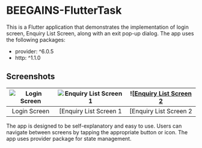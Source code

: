 # BEEGAINS-FlutterTask

This is a Flutter application that demonstrates the implementation of  login screen, Enquiry List Screen, along with an exit pop-up dialog. The app uses the following packages:

- provider: ^6.0.5
- http: ^1.1.0

## Screenshots

![Login Screen](https://res.cloudinary.com/dvkcd89jg/image/upload/v1690659385/beegains/ar9hr0rjuxs4vbyprz89.jpg) | ![Enquiry List Screen 1](https://res.cloudinary.com/dvkcd89jg/image/upload/v1690659387/beegains/ws6dpu7yvgtkosqofsfl.jpg) | ![[Enquiry List Screen 2](https://res.cloudinary.com/dvkcd89jg/image/upload/v1690659385/beegains/qikgxi4olre7shm1f9km.jpg)
:-------------------------:|:-------------------------:|:-------------------------:
Login Screen | [Enquiry List Screen 1 | [Enquiry List Screen 2




The app is designed to be self-explanatory and easy to use. Users can navigate between screens by tapping the appropriate button or icon. The app uses provider package for state management.

